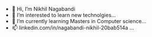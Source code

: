 - 👋 Hi, I’m Nikhil Nagabandi
- 👀 I’m interested to learn new technolgies...
- 🌱 I’m currently learning Masters in Computer science...
- 📫 linkedin.com/in/nagabandi-nikhil-20bab514a ...

<!---
nagabandinikhil/nagabandinikhil is a ✨ special ✨ repository because its `README.md` (this file) appears on your GitHub profile.
You can click the Preview link to take a look at your changes.
--->
